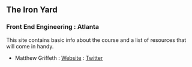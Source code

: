 ## The Iron Yard
### Front End Engineering : Atlanta

This site contains basic info about the course and a list of resources that will come in handy.

* Matthew Griffeth : [Website](http://matthewgriffeth.wordpress.com/) : [Twitter](http://twitter.com/mgriffeth9)
